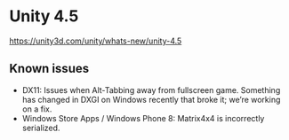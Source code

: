 # Unity 4.5

https://unity3d.com/unity/whats-new/unity-4.5

## Known issues



*   DX11: Issues when Alt-Tabbing away from fullscreen game. Something has changed in DXGI on Windows recently that broke it; we’re working on a fix.
*   Windows Store Apps / Windows Phone 8: Matrix4x4 is incorrectly serialized.
